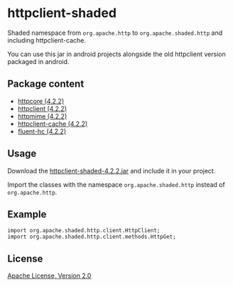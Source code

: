 # httpclient-shaded

Shaded namespace from `org.apache.http` to `org.apache.shaded.http` and including httpclient-cache.

You can use this jar in android projects alongside the old httpclient version packaged in android.

## Package content

* [httpcore (4.2.2)](http://mvnrepository.com/artifact/org.apache.httpcomponents/httpcore/4.2.2)
* [httpclient (4.2.2)](http://mvnrepository.com/artifact/org.apache.httpcomponents/httpclient/4.2.2)
* [httpmime (4.2.2)](http://mvnrepository.com/artifact/org.apache.httpcomponents/httpmime/4.2.2)
* [httpclient-cache (4.2.2)](http://mvnrepository.com/artifact/org.apache.httpcomponents/httpclient-cache/4.2.2)
* [fluent-hc (4.2.2)](http://mvnrepository.com/artifact/org.apache.httpcomponents/fluent-hc/4.2.1)

## Usage

Download the [httpclient-shaded-4.2.2.jar](http://github.com/larskuhnt/httpclient-shaded/downloads/httpclient-shaded-4.2.2.jar) and include it in your project.

Import the classes with the namespace `org.apache.shaded.http` instead of `org.apache.http`.

## Example

    import org.apache.shaded.http.client.HttpClient;
    import org.apache.shaded.http.client.methods.HttpGet;

## License

[Apache License, Version 2.0](http://www.apache.org/licenses/LICENSE-2.0)
